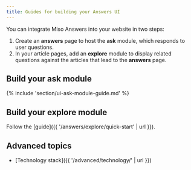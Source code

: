 ```yaml
---
title: Guides for building your Answers UI
---
```


You can integrate Miso Answers into your website in two steps:

1. Create an **answers** page to host the **ask** module, which responds to user questions.
1. In your article pages, add an **explore** module to display related questions against the articles that lead to the **answers** page.

## Build your ask module

{% include 'section/ui-ask-module-guide.md' %}

## Build your explore module

Follow the [guide]({{ '/answers/explore/quick-start' | url }}).

## Advanced topics
* [Technology stack]({{ '/advanced/technology/' | url }})

